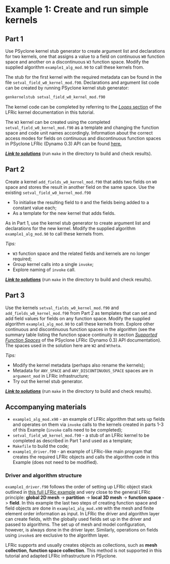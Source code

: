 # Example 1: Create and run simple kernels

## Part 1

Use PSyclone kernel stub generator to create argument list and
declarations for two kernels, one that assigns a value to a field on
continuous `W0` function space and another on a discontinuous `W3`
function space. Modify the supplied algorithm `example1_alg_mod.90`
to call these kernels from.

The stub for the first kernel with the required metadata can be found
in the file `setval_field_w0_kernel_mod.f90`. Declarations and argument
list code can be created by running PSyclone kernel stub generator:

```bash
genkernelstub setval_field_w0_kernel_mod.f90
```

The kernel code can be completed by referring to the [*Loops* section](
../background/LFRic_kernel.md#loops) of the LFRic kernel documentation in
this tutorial.

The `W3` kernel can be created using the completed
`setval_field_w0_kernel_mod.f90` as a template and changing the function
space and code unit names accordingly. Information about the correct
access modes for fields on continuous and discontinuous function spaces
in PSyclone LFRic (Dynamo 0.3) API can be found [here.](
https://psyclone.readthedocs.io/en/stable/dynamo0p3.html#valid-access-modes)

[***Link to solutions***](solutions/part1) (run `make` in the directory
to build and check results).

## Part 2

Create a kernel `add_fields_w0_kernel_mod.f90` that adds two fields on
`W0` space and stores the result in another field on the same space. Use
the existing `setval_field_w0_kernel_mod.f90`
* To initialise the resulting field to `0` and the fields being added
  to a constant value each;
* As a template for the new kernel that adds fields.

As in Part 1, use the kernel stub generator to create argument list
and declarations for the new kernel. Modify the supplied algorithm
`example1_alg_mod.90` to call these kernels from.

*Tips:*
* `W3` function space and the related fields and kernels are no
  longer required;
* Group kernel calls into a single `invoke`;
* Explore naming of `invoke` call.

[***Link to solutions***](solutions/part2) (run `make` in the directory
to build and check results).

## Part 3

Use the kernels `setval_fields_w0_kernel_mod.f90` and
`add_fields_w0_kernel_mod.f90` from Part 2 as templates that can set and
add field values for fields on any function space. Modify the supplied
algorithm `example1_alg_mod.90` to call these kernels from. Explore other
continuous and discontinuous function spaces in the algorithm (see the
summary table listing the function space continuity in section
[*Supported Function Spaces*](
https://psyclone.readthedocs.io/en/stable/dynamo0p3.html#supported-function-spaces)
of the PSyclone LFRic (Dynamo 0.3) API documentation). The spaces used in
the solution here are `W2` and `Wtheta`.

*Tips:*
* Modify the kernel metadata (perhaps also rename the kernels);
* Metadata for `ANY_SPACE` and `ANY_DISCONTINUOUS_SPACE` spaces are
  in `argument_mod` in LFRic infrastructure;
* Try out the kernel stub generator.

[***Link to solutions***](solutions/part3) (run `make` in the directory
to build and check results).

## Accompanying materials

* `example1_alg_mod.x90` - an example of LFRic algorithm that sets up
  fields and operates on them via `invoke` calls to the kernels created
  in parts 1-3 of this Example (`invoke` calls need to be completed);
* `setval_field_w0_kernel_mod.f90` - a stub of an LFRic kernel to be
  completed as described in Part 1 and used as a template;
* `Makefile` to build the code;
* `example1_driver.f90` - an example of LFRic-like main program that
  creates the required LFRic objects and calls the algorithm code in
  this Example (does not need to be modified).

### Driver and algorithm structure

`example1_driver.f90` follows the order of setting up LFRic object
stack outlined in [this full LFRic example](
../../../examples/lfric/full_example/README.md) and very close to
the general LFRic principle: **global 2D mesh** -> **partition** ->
**local 3D mesh** -> **function space** -> **field**. In this example
the last two steps of creating function space and field objects are
done in `example1_alg_mod.x90` with the mesh and finite element order
information as input. In LFRic the driver and algorithm layer can
create fields, with the globally used fields set up in the driver and
passed to algorithms. The set up of mesh and model configuration,
however, is always done in the driver layer. Similarly, operations on
fields using `invoke`s are exclusive to the algorithm layer.

LFRic supports and usually creates objects as collections, such as
**mesh collection**, **function space collection**. This method is
not supported in this tutorial and adapted LFRic infrastructure in
PSyclone.
